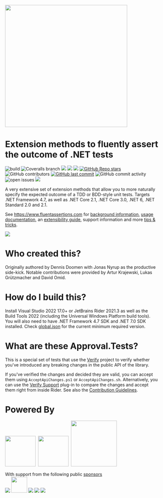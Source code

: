 <a href="https://www.fluentassertions.com"><img src="docs/assets/images/fluent_assertions_large_horizontal.svg" style="width:400px"/></a>

# Extension methods to fluently assert the outcome of .NET tests
![build](https://img.shields.io/github/actions/workflow/status/fluentassertions/fluentassertions/build.yml?branch=develop)
![Coveralls branch](https://img.shields.io/coverallsCoverage/github/fluentassertions/fluentassertions?branch=develop)
[![](https://img.shields.io/github/release/FluentAssertions/FluentAssertions.svg?label=latest%20release&color=007edf)](https://github.com/FluentAssertions/FluentAssertions/releases/latest)
[![](https://img.shields.io/nuget/dt/FluentAssertions.svg?label=downloads&color=007edf&logo=nuget)](https://www.nuget.org/packages/FluentAssertions)
[![](https://img.shields.io/librariesio/dependents/nuget/FluentAssertions.svg?label=dependent%20libraries)](https://libraries.io/nuget/FluentAssertions)
[![GitHub Repo stars](https://img.shields.io/github/stars/fluentassertions/fluentassertions)](https://github.com/fluentassertions/fluentassertions/stargazers)
![GitHub contributors](https://img.shields.io/github/contributors/fluentassertions/fluentassertions)
[![GitHub last commit](https://img.shields.io/github/last-commit/fluentassertions/fluentassertions)](https://github.com/fluentassertions/fluentassertions)
![GitHub commit activity](https://img.shields.io/github/commit-activity/m/fluentassertions/fluentassertions)
![open issues](https://img.shields.io/github/issues/fluentassertions/fluentassertions)
![](https://img.shields.io/badge/release%20strategy-githubflow-orange.svg)

A very extensive set of extension methods that allow you to more naturally specify the expected outcome of a TDD or BDD-style unit tests. Targets .NET Framework 4.7, as well as .NET Core 2.1, .NET Core 3.0, .NET 6, .NET Standard 2.0 and 2.1.

See https://www.fluentassertions.com for [background information](https://fluentassertions.com/about/), [usage documentation](https://fluentassertions.com/introduction), an [extensibility guide](https://fluentassertions.com/extensibility/), support information and more [tips & tricks](https://fluentassertions.com/tips/).

![](https://repobeats.axiom.co/api/embed/282ed7bca0ede1ac7751ebde6b3ef091a0c6c52d.svg)

# Who created this?
Originally authored by Dennis Doomen with Jonas Nyrup as the productive side-kick. Notable contributions were provided by Artur Krajewski, Lukas Grützmacher and David Omid.

# How do I build this?
Install Visual Studio 2022 17.0+ or JetBrains Rider 2021.3 as well as the Build Tools 2022 (including the Universal Windows Platform build tools). You will also need to have .NET Framework 4.7 SDK and .NET 7.0 SDK installed. Check [global.json](global.json) for the current minimum required version.

# What are these Approval.Tests?
This is a special set of tests that use the [Verify](https://github.com/VerifyTests/Verify) project to verify whether you've introduced any breaking changes in the public API of the library.

If you've verified the changes and decided they are valid, you can accept them  using `AcceptApiChanges.ps1` or `AcceptApiChanges.sh`. Alternatively, you can use the [Verify Support](https://plugins.jetbrains.com/plugin/17240-verify-support) plug-in to compare the changes and accept them right from inside Rider. See also the [Contribution Guidelines](CONTRIBUTING.md).

# Powered By
<a href="https://aws.amazon.com/"><img src="docs/assets/images/aws.png" style="width:100px"/></a>&nbsp;
<a href="https://www.infosupport.com/"><img src="docs/assets/images/info-support.jpg" style="width:100px"/></a>&nbsp;
<a href="https://www.jetbrains.com/rider/"><img src="docs/assets/images/jetbrainsrider.svg" style="width:150px"/></a>&nbsp;

With support from the following public [sponsors](https://github.com/sponsors/fluentassertions)  
<a href="https://github.com/jfoshee"><img src="https://avatars.githubusercontent.com/u/480334?s=52&v=4"/></a>
<a href="https://github.com/Alexei000"><img src="https://avatars.githubusercontent.com/u/12892366?s=52&v=4" style="width:52px"/></a>
<a href="https://github.com/mediaclip"><img src="https://avatars.githubusercontent.com/u/6798228?s=52&v=4"/></a>
<a href="https://github.com/DerAlbertCom"><img src="https://avatars.githubusercontent.com/u/136992?s=52&v=4"/></a>
<a href="https://github.com/waywedo"><img src="https://avatars.githubusercontent.com/u/20328638?s=52&v=4"/></a>

